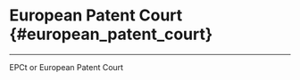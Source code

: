 # European Patent Court {#european_patent_court}

------------------------------------------------------------------------

EPCt or European Patent Court
